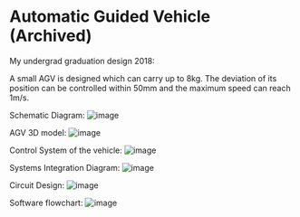 # Automatic Guided Vehicle (Archived)
My undergrad graduation design 2018:

A small AGV is designed which can carry up to 8kg. The deviation of its position can be controlled within 50mm and the maximum speed can reach 1m/s.

Schematic Diagram:
![image](https://user-images.githubusercontent.com/89890055/212583246-546d0b1e-39a4-4a84-9d8e-e6d72e9e8cda.png)

AGV 3D model:
![image](https://user-images.githubusercontent.com/89890055/212583278-667ceb50-4eb1-432a-9290-7bec4debb72b.png)

Control System of the vehicle:
![image](https://user-images.githubusercontent.com/89890055/212583401-dacf92c0-ca65-4253-a39b-2817a60f1360.png)

Systems Integration Diagram:
![image](https://user-images.githubusercontent.com/89890055/212583434-e8c3bd0d-05c5-401e-83b8-3cbae2ab702e.png)

Circuit Design:
![image](https://user-images.githubusercontent.com/89890055/212583669-a7460559-b7a3-4c9b-8a6e-cdbae02c4ce2.png)

Software flowchart:
![image](https://user-images.githubusercontent.com/89890055/212583700-00a68fa2-9b75-4f60-9278-e78e58ad13c8.png)
